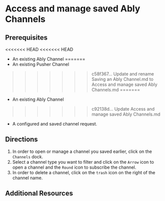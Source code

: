 # Access and manage saved Ably Channels

## Prerequisites

<<<<<<< HEAD
<<<<<<< HEAD
- An existing Ably Channel
=======
- An existing Pusher Channel
>>>>>>> c58f367... Update and rename Saving an Ably Channel.md to Access and manage saved Ably Channels.md
=======
- An existing Ably Channel
>>>>>>> c92138d... Update Access and manage saved Ably Channels.md
- A configured and saved channel request. 

## Directions

1. In order to open or manage a channel you saved earlier, click on the `Channels` dock. 
2. Select a channel type you want to filter and click on the `Arrow` icon to open a channel and the `Round` icon to subscribe the channel.
3. In order to delete a channel, click on the `trash` icon on the right of the channel name. 

## Additional Resources 
